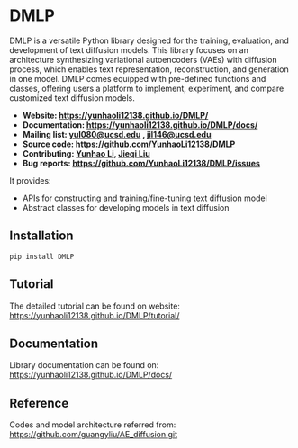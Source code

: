 # DMLP
DMLP is a versatile Python library designed for the training, evaluation, and development of text diffusion models. This library focuses on an architecture synthesizing variational autoencoders (VAEs) with diffusion process, which enables text representation, reconstruction, and generation in one model. DMLP comes equipped with pre-defined functions and classes, offering users a platform to implement, experiment, and compare customized text diffusion models.

- **Website: https://yunhaoli12138.github.io/DMLP/** 
- **Documentation: https://yunhaoli12138.github.io/DMLP/docs/** 
- **Mailing list: yul080@ucsd.edu , jil146@ucsd.edu** 
- **Source code: https://github.com/YunhaoLi12138/DMLP** 
- **Contributing: [Yunhao Li](https://github.com/YunhaoLi12138), [Jieqi Liu](https://github.com/DDDyylan)** 
- **Bug reports: https://github.com/YunhaoLi12138/DMLP/issues** 

It provides:

- APIs for constructing and training/fine-tuning text diffusion model 
- Abstract classes for developing models in text diffusion

## Installation
```
pip install DMLP
```

## Tutorial
The detailed tutorial can be found on website: https://yunhaoli12138.github.io/DMLP/tutorial/

## Documentation
Library documentation can be found on: https://yunhaoli12138.github.io/DMLP/docs/

## Reference
Codes and model architecture referred from: https://github.com/guangyliu/AE_diffusion.git
